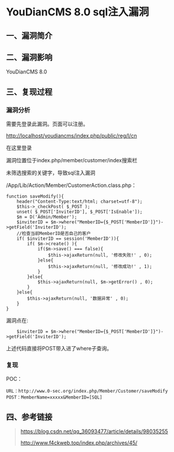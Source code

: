 YouDianCMS 8.0 sql注入漏洞
==========================

一、漏洞简介
------------

二、漏洞影响
------------

YouDianCMS 8.0

三、复现过程
------------

### 漏洞分析

需要先登录此漏洞。页面可以注册。

<http://localhost/youdiancms/index.php/public/reg/l/cn>

在这里登录

漏洞位置位于index.php/member/customer/index搜索栏

未筛选搜索的关键字，导致sql注入漏洞

/App/Lib/Action/Member/CustomerAction.class.php：

    function saveModify(){
        header("Content-Type:text/html; charset=utf-8");
        $this->_checkPost( $_POST );
        unset( $_POST['InviterID'], $_POST['IsEnable']);
        $m = D('Admin/Member');
        $inviterID = $m->where("MemberID={$_POST['MemberID']}")->getField('InviterID');
        //检查当前MemberID是否自己的客户
        if( $inviterID == session('MemberID')){
            if( $m->create() ){
                if($m->save() === false){
                    $this->ajaxReturn(null, '修改失败!' , 0);
                }else{
                    $this->ajaxReturn(null, '修改成功!' , 1);
                }
            }else{
                $this->ajaxReturn(null, $m->getError() , 0);
            }
        }else{
            $this->ajaxReturn(null, '数据异常' , 0);
        }
    }

漏洞点在:

        $inviterID = $m->where("MemberID={$_POST['MemberID']}")->getField('InviterID');

上述代码直接将POST带入进了where子查询。

### 复现

POC：

    URL：http://www.0-sec.org/index.php/Member/Customer/saveModify
    POST：MemberName=xxxxx&MemberID=[SQL]

四、参考链接
------------

> <https://blog.csdn.net/qq_36093477/article/details/98035255>
>
> <http://www.f4ckweb.top/index.php/archives/45/>

